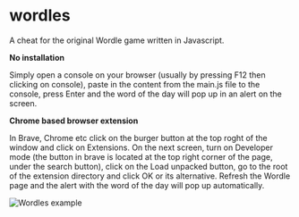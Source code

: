 # wordles
A cheat for the original Wordle game written in Javascript.


**No installation**

Simply open a console on your browser (usually by pressing F12 then clicking on console), paste in the content from the main.js file to the console, press Enter and the word of the day will pop up in an alert on the screen.

**Chrome based browser extension**

In Brave, Chrome etc click on the burger button at the top roght of the window and click on Extensions. On the next screen, turn on Developer mode (the button in brave is located at the top right corner of the page, under the search button), click on the Load unpacked button, go to the root of the extension directory and click OK or its alternative. Refresh the Wordle page and the alert with the word of the day will pop up automatically.

![Wordles example](https://res.cloudinary.com/practicaldev/image/fetch/s--ARDF0_To--/c_imagga_scale,f_auto,fl_progressive,h_420,q_auto,w_1000/https://dev-to-uploads.s3.amazonaws.com/uploads/articles/axo5er9gjw60tsobnkir.png)
